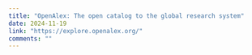 ```yaml
---
title: "OpenAlex: The open catalog to the global research system"
date: 2024-11-19
link: "https://explore.openalex.org/"
comments: ""
---
```


